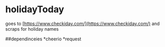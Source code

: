 # holidayToday
goes to [https://www.checkiday.com/](https://www.checkiday.com/) and scraps for holiday names 

##dependinceies
*cheerio
*request
